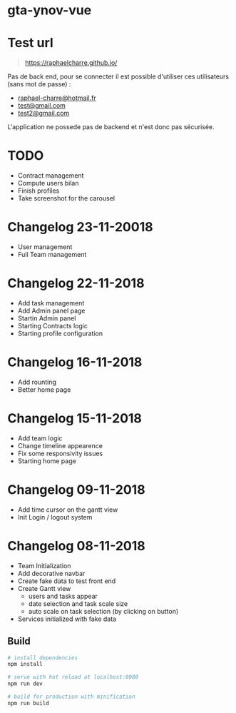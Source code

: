 # gta-ynov-vue

# Test url
> https://raphaelcharre.github.io/

Pas de back end, pour se connecter il est possible d'utiliser ces utilisateurs (sans mot de passe) :
- raphael-charre@hotmail.fr
- test@gmail.com
- test2@gmail.com

L'application ne possede pas de backend et n'est donc pas sécurisée.

# TODO
- Contract management
- Compute users bilan
- Finish profiles
- Take screenshot for the carousel

# Changelog 23-11-20018
- User management
- Full Team management

# Changelog 22-11-2018
- Add task management
- Add Admin panel page 
- Startin Admin panel
- Starting Contracts logic
- Starting profile configuration

# Changelog 16-11-2018
- Add rounting
- Better home page

# Changelog 15-11-2018
- Add team logic
- Change timeline appearence
- Fix some responsivity issues
- Starting home page

# Changelog 09-11-2018
- Add time cursor on the gantt view
- Init Login / logout system

# Changelog 08-11-2018
- Team Initialization
- Add decorative navbar
- Create fake data to test front end
- Create Gantt view
    - users and tasks appear
    - date selection and task scale size
    - auto scale on task selection (by clicking on button)
- Services initialized with fake data

## Build

``` bash
# install dependencies
npm install

# serve with hot reload at localhost:8080
npm run dev

# build for production with minification
npm run build
```
